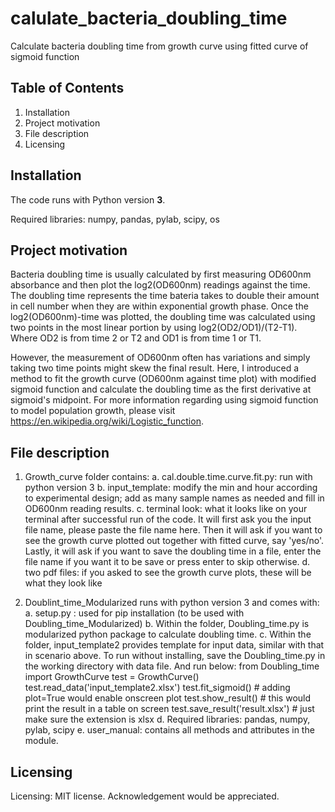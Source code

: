 # calulate_bacteria_doubling_time
Calculate bacteria doubling time from growth curve using fitted curve of sigmoid function

## Table of Contents
  1. Installation
  2. Project motivation
  3. File description
  4. Licensing

## Installation
The code runs with Python version **3**.

Required libraries:
numpy, pandas, pylab, scipy, os


## Project motivation
Bacteria doubling time is usually calculated by first measuring OD600nm absorbance and then plot the log2(OD600nm) readings against the time. The doubling time represents the time bateria takes to double their amount in cell number when they are within exponential growth phase. Once the log2(OD600nm)-time was plotted, the doubling time was calculated using two points in the most linear portion by using log2(OD2/OD1)/(T2-T1). Where OD2 is from time 2 or T2 and OD1 is from time 1 or T1.

However, the measurement of OD600nm often has variations and simply taking two time points might skew the final result. Here, I introduced a method to fit the growth curve (OD600nm against time plot) with modified sigmoid function and calculate the doubling time as the first derivative at sigmoid's midpoint. For more information regarding using sigmoid function to model population growth, please visit https://en.wikipedia.org/wiki/Logistic_function.

## File description
1. Growth_curve folder contains:
  a. cal.double.time.curve.fit.py: run with python version 3
  b. input_template: modify the min and hour according to experimental design; add as many sample names as needed and fill in OD600nm reading results.
  c. terminal look: what it looks like on your terminal after successful run of the code. It will first ask you the input file name, please paste the file name here. Then it will ask if you want to see the growth curve plotted out together with fitted curve, say 'yes/no'. Lastly, it will ask if you want to save the doubling time in a file, enter the file name if you want it to be save or press enter to skip otherwise.
  d. two pdf files: if you asked to see the growth curve plots, these will be what they look like

2. Doublint_time_Modularized runs with python version 3 and comes with:
  a. setup.py : used for pip installation (to be used with Doubling_time_Modularized)
  b. Within the folder, Doubling_time.py is modularized python package to calculate doubling time.
  c. Within the folder, input_template2 provides template for input data, similar with that in scenario above.
  To run without installing, save the Doubling_time.py in the working directory with data file. And run below:
    from Doubling_time import GrowthCurve
    test = GrowthCurve()
    test.read_data('input_template2.xlsx')
    test.fit_sigmoid()    # adding plot=True would enable onscreen plot
    test.show_result()    # this would print the result in a table on screen
    test.save_result('result.xlsx')   # just make sure the extension is xlsx
  d. Required libraries: pandas, numpy, pylab, scipy
  e. user_manual: contains all methods and attributes in the module.

## Licensing
Licensing: MIT license.
Acknowledgement would be appreciated.
